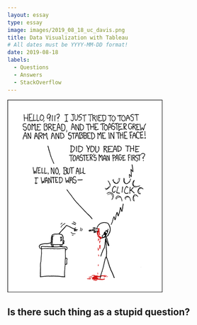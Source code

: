 ```yaml
---
layout: essay
type: essay
image: images/2019_08_18_uc_davis.png
title: Data Visualization with Tableau
# All dates must be YYYY-MM-DD format!
date: 2019-08-18
labels:
  - Questions
  - Answers
  - StackOverflow
---
```


<img class="ui medium left floated image" src="../images/rtfm.png">

## Is there such thing as a stupid question?
